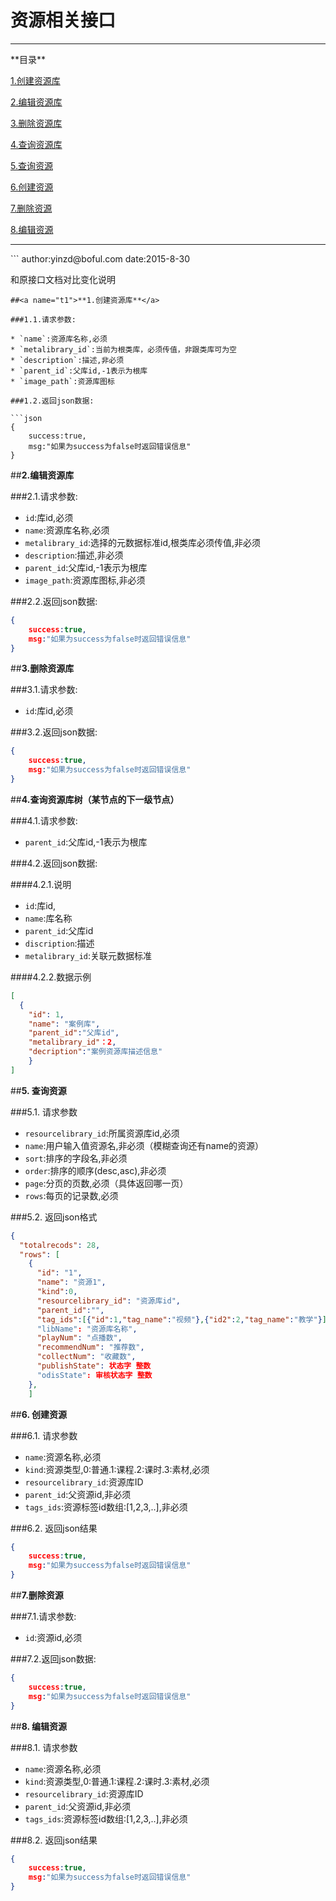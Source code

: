 资源相关接口
===================
<hr/>
**目录**

[1.创建资源库](#t1)

[2.编辑资源库](#t2)

[3.删除资源库](#t3)

[4.查询资源库](#t4)

[5.查询资源](#t5)

[6.创建资源](#t6)

[7.删除资源](#t7)

[8.编辑资源](#t8)

<hr/>
```
author:yinzd@boful.com
date:2015-8-30

和原接口文档对比变化说明
```
##<a name="t1">**1.创建资源库**</a>

###1.1.请求参数:
    
* `name`:资源库名称,必须
* `metalibrary_id`:当前为根类库，必须传值，非跟类库可为空
* `description`:描述,非必须
* `parent_id`:父库id,-1表示为根库
* `image_path`:资源库图标
        
###1.2.返回json数据:

```json
{
    success:true,
    msg:"如果为success为false时返回错误信息"
}
```

##<a name="t2">**2.编辑资源库**</a>

###2.1.请求参数:

* `id`:库id,必须
* `name`:资源库名称,必须
* `metalibrary_id`:选择的元数据标准id,根类库必须传值,非必须
* `description`:描述,非必须
* `parent_id`:父库id,-1表示为根库
* `image_path`:资源库图标,非必须

###2.2.返回json数据:

```json
{
    success:true,
    msg:"如果为success为false时返回错误信息"
}
```

##<a name="t3">**3.删除资源库**</a>

###3.1.请求参数:

* `id`:库id,必须

###3.2.返回json数据:

```json
{
    success:true,
    msg:"如果为success为false时返回错误信息"
}
```

##<a name="t4">**4.查询资源库树（某节点的下一级节点）**</a>

###4.1.请求参数:

* `parent_id`:父库id,-1表示为根库

###4.2.返回json数据:

####4.2.1.说明

* `id`:库id,
* `name`:库名称
* `parent_id`:父库id
* `discription`:描述
* `metalibrary_id`:关联元数据标准

####4.2.2.数据示例

```json
[
  {
    "id": 1,
    "name": "案例库",
    "parent_id":"父库id",
    "metalibrary_id"：2,
	"decription":"案例资源库描述信息"
    }
]
```

##<a name='t5'>**5. 查询资源**</a>

###5.1. 请求参数

* `resourcelibrary_id`:所属资源库id,必须
* `name`:用户输入值资源名,非必须（模糊查询还有name的资源）
* `sort`:排序的字段名,非必须
* `order`:排序的顺序(desc,asc),非必须
* `page`:分页的页数,必须（具体返回哪一页）
* `rows`:每页的记录数,必须

###5.2. 返回json格式
```json
{
  "totalrecods": 28,
  "rows": [
    {
      "id": "1",
      "name": "资源1",
	  "kind":0,
      "resourcelibrary_id": "资源库id",
	  "parent_id":"",
	  "tag_ids":[{"id":1,"tag_name":"视频"},{"id2":2,"tag_name":"教学"}]
      "libName": "资源库名称",
      "playNum": "点播数",
      "recommendNum": "推荐数",
      "collectNum": "收藏数",
      "publishState": 状态字 整数
      "odisState": 审核状态字 整数
    },
	]
```

##<a name='t6'>**6. 创建资源**</a>

###6.1. 请求参数

* `name`:资源名称,必须
* `kind`:资源类型,0:普通.1:课程.2:课时.3:素材,必须
* `resourcelibrary_id`:资源库ID
* `parent_id`:父资源id,非必须
* `tags_ids`:资源标签id数组:[1,2,3,..],非必须

###6.2. 返回json结果

```json
{
    success:true,
    msg:"如果为success为false时返回错误信息"
}
```

##<a name="t7">**7.删除资源**</a>

###7.1.请求参数:

* `id`:资源id,必须

###7.2.返回json数据:

```json
{
    success:true,
    msg:"如果为success为false时返回错误信息"
}
```

##<a name='t8'>**8. 编辑资源**</a>

###8.1. 请求参数
* `name`:资源名称,必须
* `kind`:资源类型,0:普通.1:课程.2:课时.3:素材,必须
* `resourcelibrary_id`:资源库ID
* `parent_id`:父资源id,非必须
* `tags_ids`:资源标签id数组:[1,2,3,..],非必须

###8.2. 返回json结果

```json
{
    success:true,
    msg:"如果为success为false时返回错误信息"
}
```


